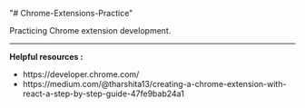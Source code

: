 "# Chrome-Extensions-Practice" 

Practicing Chrome extension development. 
<hr />

<b>Helpful resources :</b>
<ul>
<li>https://developer.chrome.com/</li>
<li>https://medium.com/@tharshita13/creating-a-chrome-extension-with-react-a-step-by-step-guide-47fe9bab24a1</li>
</ul>
